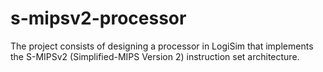 # s-mipsv2-processor
The project consists of designing a processor in LogiSim that implements the S-MIPSv2 (Simplified-MIPS Version 2) instruction set architecture.
